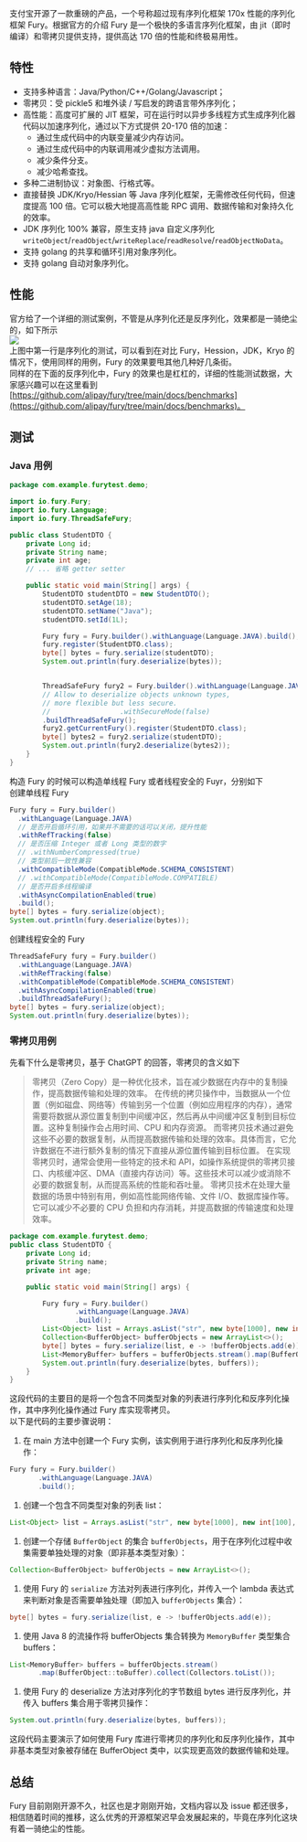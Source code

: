 支付宝开源了一款重磅的产品，一个号称超过现有序列化框架 170x 性能的序列化框架 Fury。根据官方的介绍 Fury 是一个极快的多语言序列化框架，由 jit（即时编译）和零拷贝提供支持，提供高达 170 倍的性能和终极易用性。
<a name="Hib50"></a>
## 特性

- 支持多种语言：Java/Python/C++/Golang/Javascript；
- 零拷贝：受 pickle5 和堆外读 / 写启发的跨语言带外序列化；
- 高性能：高度可扩展的 JIT 框架，可在运行时以异步多线程方式生成序列化器代码以加速序列化，通过以下方式提供 20-170 倍的加速：
   - 通过生成代码中的内联变量减少内存访问。
   - 通过生成代码中的内联调用减少虚拟方法调用。
   - 减少条件分支。
   - 减少哈希查找。
- 多种二进制协议：对象图、行格式等。
- 直接替换  JDK/Kryo/Hessian 等 Java 序列化框架，无需修改任何代码，但速度提高 100 倍。它可以极大地提高高性能 RPC 调用、数据传输和对象持久化的效率。
- JDK 序列化 100% 兼容，原生支持 java 自定义序列化 `writeObject`/`readObject`/`writeReplace`/`readResolve`/`readObjectNoData`。
- 支持 golang 的共享和循环引用对象序列化。
- 支持 golang 自动对象序列化。
<a name="RjOXo"></a>
## 性能
官方给了一个详细的测试案例，不管是从序列化还是反序列化，效果都是一骑绝尘的，如下所示<br />![](https://cdn.nlark.com/yuque/0/2023/png/396745/1690247513624-16dbf8bc-a446-49ae-8b40-c0d2e46201da.png#averageHue=%23fafafa&clientId=ue6433a3b-000e-4&from=paste&id=ud768da1c&originHeight=583&originWidth=1080&originalType=url&ratio=2.5&rotation=0&showTitle=false&status=done&style=none&taskId=u8766bc12-a6fd-424f-8d4b-ecc983d4b3e&title=)<br />上图中第一行是序列化的测试，可以看到在对比 Fury，Hession，JDK，Kryo 的情况下，使用同样的用例，Fury 的效果要甩其他几种好几条街。<br />同样的在下面的反序列化中，Fury 的效果也是杠杠的，详细的性能测试数据，大家感兴趣可以在这里看到 [https://github.com/alipay/fury/tree/main/docs/benchmarks](https://github.com/alipay/fury/tree/main/docs/benchmarks)。
<a name="BvXvT"></a>
## 测试
<a name="OHf5N"></a>
### Java 用例
```java
package com.example.furytest.demo;

import io.fury.Fury;
import io.fury.Language;
import io.fury.ThreadSafeFury;

public class StudentDTO {
    private Long id;
    private String name;
    private int age;
    // ... 省略 getter setter

    public static void main(String[] args) {
        StudentDTO studentDTO = new StudentDTO();
        studentDTO.setAge(18);
        studentDTO.setName("Java");
        studentDTO.setId(1L);

        Fury fury = Fury.builder().withLanguage(Language.JAVA).build();
        fury.register(StudentDTO.class);
        byte[] bytes = fury.serialize(studentDTO);
        System.out.println(fury.deserialize(bytes));


        ThreadSafeFury fury2 = Fury.builder().withLanguage(Language.JAVA)
        // Allow to deserialize objects unknown types,
        // more flexible but less secure.
        //                 .withSecureMode(false)
        .buildThreadSafeFury();
        fury2.getCurrentFury().register(StudentDTO.class);
        byte[] bytes2 = fury2.serialize(studentDTO);
        System.out.println(fury2.deserialize(bytes2));
    }
}
```
构造 Fury 的时候可以构造单线程 Fury 或者线程安全的 Fuyr，分别如下<br />创建单线程 Fury
```java
Fury fury = Fury.builder()
  .withLanguage(Language.JAVA)
  // 是否开启循环引用，如果并不需要的话可以关闭，提升性能
  .withRefTracking(false)
  // 是否压缩 Integer 或者 Long 类型的数字
  // .withNumberCompressed(true)
  // 类型前后一致性兼容
  .withCompatibleMode(CompatibleMode.SCHEMA_CONSISTENT)
  // .withCompatibleMode(CompatibleMode.COMPATIBLE)
  // 是否开启多线程编译
  .withAsyncCompilationEnabled(true)
  .build();
byte[] bytes = fury.serialize(object);
System.out.println(fury.deserialize(bytes));
```
创建线程安全的 Fury
```java
ThreadSafeFury fury = Fury.builder()
  .withLanguage(Language.JAVA)
  .withRefTracking(false)
  .withCompatibleMode(CompatibleMode.SCHEMA_CONSISTENT)
  .withAsyncCompilationEnabled(true)
  .buildThreadSafeFury();
byte[] bytes = fury.serialize(object);
System.out.println(fury.deserialize(bytes));
```
<a name="vxBkk"></a>
### 零拷贝用例
先看下什么是零拷贝，基于 ChatGPT 的回答，零拷贝的含义如下
> 零拷贝（Zero Copy）是一种优化技术，旨在减少数据在内存中的复制操作，提高数据传输和处理的效率。
> 在传统的拷贝操作中，当数据从一个位置（例如磁盘、网络等）传输到另一个位置（例如应用程序的内存），通常需要将数据从源位置复制到中间缓冲区，然后再从中间缓冲区复制到目标位置。这种复制操作会占用时间、CPU 和内存资源。
> 而零拷贝技术通过避免这些不必要的数据复制，从而提高数据传输和处理的效率。具体而言，它允许数据在不进行额外复制的情况下直接从源位置传输到目标位置。
> 在实现零拷贝时，通常会使用一些特定的技术和 API，如操作系统提供的零拷贝接口、内核缓冲区、DMA（直接内存访问）等。这些技术可以减少或消除不必要的数据复制，从而提高系统的性能和吞吐量。
> 零拷贝技术在处理大量数据的场景中特别有用，例如高性能网络传输、文件 I/O、数据库操作等。它可以减少不必要的 CPU 负担和内存消耗，并提高数据的传输速度和处理效率。

```java
package com.example.furytest.demo;
public class StudentDTO {
    private Long id;
    private String name;
    private int age;

    public static void main(String[] args) {

        Fury fury = Fury.builder()
                .withLanguage(Language.JAVA)
                .build();
        List<Object> list = Arrays.asList("str", new byte[1000], new int[100], new double[100]);
        Collection<BufferObject> bufferObjects = new ArrayList<>();
        byte[] bytes = fury.serialize(list, e -> !bufferObjects.add(e));
        List<MemoryBuffer> buffers = bufferObjects.stream().map(BufferObject::toBuffer).collect(Collectors.toList());
        System.out.println(fury.deserialize(bytes, buffers));
    }
}
```
这段代码的主要目的是将一个包含不同类型对象的列表进行序列化和反序列化操作，其中序列化操作通过 Fury 库实现零拷贝。<br />以下是代码的主要步骤说明：

1. 在 main 方法中创建一个 Fury 实例，该实例用于进行序列化和反序列化操作：
```java
Fury fury = Fury.builder()
       .withLanguage(Language.JAVA)
       .build();
```

1. 创建一个包含不同类型对象的列表 list：
```java
List<Object> list = Arrays.asList("str", new byte[1000], new int[100], new double[100]);
```

1. 创建一个存储 `BufferObject` 的集合 `bufferObjects`，用于在序列化过程中收集需要单独处理的对象（即非基本类型对象）：
```java
Collection<BufferObject> bufferObjects = new ArrayList<>();
```

1. 使用 Fury 的 `serialize` 方法对列表进行序列化，并传入一个 lambda 表达式来判断对象是否需要单独处理（即加入 `bufferObjects` 集合）：
```java
byte[] bytes = fury.serialize(list, e -> !bufferObjects.add(e));
```

1. 使用 Java 8 的流操作将 bufferObjects 集合转换为 `MemoryBuffer` 类型集合 buffers：
```java
List<MemoryBuffer> buffers = bufferObjects.stream()
       .map(BufferObject::toBuffer).collect(Collectors.toList());
```

1. 使用 Fury 的 deserialize 方法对序列化的字节数组 bytes 进行反序列化，并传入 buffers 集合用于零拷贝操作：
```java
System.out.println(fury.deserialize(bytes, buffers));
```
这段代码主要演示了如何使用 Fury 库进行零拷贝的序列化和反序列化操作，其中非基本类型对象被存储在 BufferObject 类中，以实现更高效的数据传输和处理。
<a name="YQoak"></a>
## 总结
Fury 目前刚刚开源不久，社区也是才刚刚开始，文档内容以及 issue 都还很多，相信随着时间的推移，这么优秀的开源框架迟早会发展起来的，毕竟在序列化这块有着一骑绝尘的性能。
